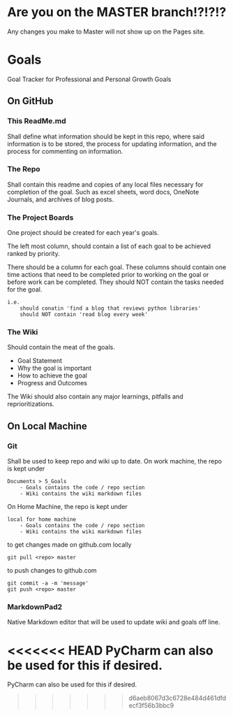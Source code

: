# Are you on the MASTER branch!?!?!?
Any changes you make to Master will not show up on the Pages site.

# Goals
Goal Tracker for Professional and Personal Growth Goals

## On GitHub ##

### This ReadMe.md ###

Shall define what information should be kept in this repo, where said information is to be stored, the process for updating information, and the process for commenting on information. 

### The Repo ###
Shall contain this readme and copies of any local files necessary for completion of the goal.  Such as excel sheets, word docs, OneNote Journals, and archives of blog posts.

### The Project Boards ###
One project should be created for each year's goals.

The left most column, should contain a list of each goal to be achieved ranked by priority.

There should be a column for each goal.  These columns should contain one time actions that need to be completed prior to working on the goal or before work can be completed.  They should NOT contain the tasks needed for the goal.
 
	i.e. 
		should conatin 'find a blog that reviews python libraries'
		should NOT contain 'read blog every week'  

### The Wiki ###
Should contain the meat of the goals.  

* Goal Statement
* Why the goal is important
* How to achieve the goal
* Progress and Outcomes 

The Wiki should also contain any major learnings, pitfalls and reprioritizations. 

## On Local Machine ##

### Git ###
Shall be used to keep repo and wiki up to date. 
On work machine, the repo is kept under
 
	Documents > 5_Goals
		- Goals contains the code / repo section
		- Wiki contains the wiki markdown files	

On Home Machine, the repo is kept under

	local for home machine
		- Goals contains the code / repo section
		- Wiki contains the wiki markdown files

	
to get changes made on github.com locally
		
	git pull <repo> master

to push changes to github.com

	git commit -a -m 'message'
	git push <repo> master

### MarkdownPad2 ###

Native Markdown editor that will be used to update wiki and goals off line. 

<<<<<<< HEAD
PyCharm can also be used for this if desired. 
=======
PyCharm can also be used for this if desired. 
>>>>>>> d6aeb8067d3c6728e484d461dfdecf3f56b3bbc9

